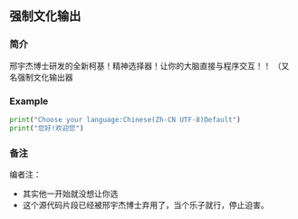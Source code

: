 ## 强制文化输出
### 简介
邢宇杰博士研发的全新柯基！精神选择器！让你的大脑直接与程序交互！！
（又名强制文化输出器
### Example
```python
print("Choose your language:Chinese(Zh-CN UTF-8)Default")
print("您好!欢迎您")
```
### 备注
编者注：
- 其实他一开始就没想让你选
- 这个源代码片段已经被邢宇杰博士弃用了，当个乐子就行，停止迫害。
